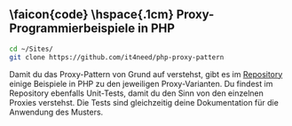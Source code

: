 ## \faicon{code} \hspace{.1cm} Proxy-Programmierbeispiele in PHP

```bash
cd ~/Sites/
git clone https://github.com/it4need/php-proxy-pattern
```

Damit du das Proxy-Pattern von Grund auf verstehst, gibt es im [Repository](https://github.com/it4need/php-proxy-pattern) 
einige Beispiele in PHP zu den jeweiligen Proxy-Varianten. Du findest im Repository ebenfalls Unit-Tests, damit du den
Sinn von den einzelnen Proxies verstehst. Die Tests sind gleichzeitig deine Dokumentation für die Anwendung des Musters.